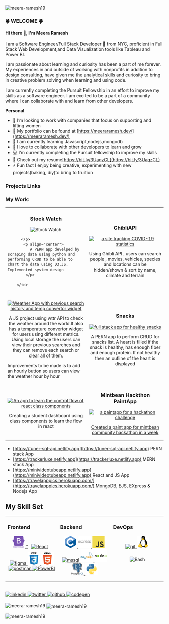 
<!-- <div align="center">/<a href="https://imgur.com/RtuPdDq"><img src="https://i.imgur.com/RtuPdDq.jpg" title="source: imgur.com" width="100%" height="40%"/></a>
</div>   -->


<p align="left"> <img src="https://komarev.com/ghpvc/?username=meera-ramesh19&label=Profile%20views&color=red&style=flat" alt="meera-ramesh19" /> </p> 

### 🍀 WELCOME 🍀
#### Hi there 👋, I'm Meera Ramesh 

I am a Software Engineer/Full Stack Developer 🚀 from NYC, proficient in Full Stack Web Development,and Data Visualization tools like Tableau and Power BI.

I am passionate about learning and curiosity has been a part of me forever. My experiences in and outside of working with nonprofits in addition to design consulting, have given me the analytical skills and curiosity to bring in creative problem solving when learning and using code. 

I am currently completing the Pursuit Fellowship in an effort to improve my skills as a software engineer. I am excited to be a part of a community where I can collaborate with and learn from other developers.


**Personal**

- 👩 I’m looking to work with companies that focus on supporting and lifting women
- 📖 My portfolio can be found at [https://meeraramesh.dev/](https://meeraramesh.dev/)
- 🌱 I am currently learning Javascript,nodejs,mongodb
- 🌳 I love to collaborate with other developers to learn and grow
- 💻 I’m currently completing the Pursuit fellowship to improve my skills
- 📄 Check out my resume[https://bit.ly/3UaqzCL](https://bit.ly/3UaqzCL)
- ⚡ Fun fact I enjoy being creative, experimenting with new projects(baking, diy)to bring to fruition







 
### Projects Links	

<h3>My Work: </h3>

<div align="center">
  <table>
      <tr>
        <td width="16.667%">
          <h3 align="center">Stock Watch</h3>
          <p align="center">
             <img src="https://user-images.githubusercontent.com/46873861/190863257-32702d5e-6ce8-4611-a2a3-c5f1e53d914d.mp4" alt="Stock Watch"/> </a>
           
          </p>
           <p align="center">
              A PERN app develped by scraping data using python and performing CRUD to be able to chart the data using D3.JS. Implemented system design 
            </p>
        
        </td>


<td width="16.667%">
<h3 align="center">GhibliAPI</h3>
<p align="center">
<a href="https://reactghibliapi.netlify.app/">
<img src="https://user-images.githubusercontent.com/46873861/190859851-da860939-af0f-4464-b1a1-45b1136ac6e8.mp4" alt="a site tracking COVID-19 statistics" height="200px" />
</a>
 <p align="center">
      Using Ghibli API , users can search people , movies, vehicles, species and locations can be hidden/shown & sort by name, climate and terrain
  </p>
 </p>
</td>
</tr>
<tr>
 <td width="16.667%">
<h3 align="center"></h3>
<p align="center">
<a href="https://wttrweatherapp.netlify.app/">
<img src="https://user-images.githubusercontent.com/46873861/190863893-03235807-4748-4f3a-adff-9ef93e8a9dae.mp4" alt="Weather App with previous search history and temp convertor widget" height="200px" />
</a>
 <p align="center">
 A JS project using wttr API to check the weather around the world.It also has a temperature convertor widget for  users using different metrics. Using local storage the users can view their previous searches and they can remove each search or clear all of them.</p><p> Improvements to be made is to add an hourly button so users can view the weather hour by hour
 </p>
</p>
	
  
 </td>
 <td width="16.667%">
 <h3 align="center">Snacks</h3>
<p align="center">
<a href="https://snacks-log.netlify.app/">
<img src="https://user-images.githubusercontent.com/46873861/190863893-03235807-4748-4f3a-adff-9ef93e8a9dae.mp4" alt="full stack app for healthy snacks"/>
</a>
 <p align="center">
   A PERN app to perform CRUD for snacks list. A heart is filled if  the snack is healthy, has enough fiber and  enough protein. If not healthy then an outline of the heart is displayed
   </p>
  </p>
	

  </td>
 </tr>
<tr>

<td width="16.667%">
<h3 align="center"></h3>
<p align="center">
<a href="https://react-student-dashboard-app.netlify.app/">
<img src="https://user-images.githubusercontent.com/46873861/190865422-67a55a78-43aa-44b4-8702-04ae7326913e.mp4" alt="An app to learn the control flow of react class components" />			
</a>
  <p align="center">
  Creating a student dashboard using class components to learn the flow in react </p>
 </p>
 </p>
 </td>
 <td width="16.667%">
<h3 align="center">Mintbean Hackthon PaintApp</h3>
<p align="center">
 <a href="https://paintapp-challenge.netlify.app/mypaintapp/canvas.html">
<img src="https://user-images.githubusercontent.com/46873861/190875018-600e1d88-9ef7-4619-9951-39bbcd3ff5b1.mp4" alt="a paintapp for a hackathon challenge" height="200px" /</a>
     <p align="center">
   Created a paint app for mintbean community hackathon in a week
   </p>
   </p>


   </td>
   </tr>
  </table>
 </div>

- [https://tuner-sql-api.netlify.app](https://tuner-sql-api.netlify.app) PERN stack App
- [https://trackerluxe.netlify.app](https://trackerluxe.netlify.app) MERN stack App
- [https://minivideotubeapp.netlify.app](https://minivideotubeapp.netlify.app) React and JS App
- [https://travelapppics.herokuapp.com/](https://travelapppics.herokuapp.com/) MongoDB, EJS, EXpress & Nodejs App




## My Skill Set  
<table><tr><td valign="top" width="33%">
 
### Frontend  
 
<div align="center">  
<a href="https://getbootstrap.com" target="_blank"> <img src="https://raw.githubusercontent.com/devicons/devicon/master/icons/bootstrap/bootstrap-plain-wordmark.svg" alt="bootstrap" width="40" height="40"/> </a>
<a href="https://reactjs.org/ target="_blank">"<img style="margin: 10px" src="https://profilinator.rishav.dev/skills-assets/react-original-wordmark.svg" alt="React" height="50" /> </a> 
 <a href="https://www.figma.com/" target="_blank"> <img src="https://www.vectorlogo.zone/logos/figma/figma-icon.svg" alt="figma" width="40" height="40"/> </a> 
 <a href="https://www.w3schools.com/css/" target="_blank"> <img src="https://raw.githubusercontent.com/devicons/devicon/master/icons/css3/css3-original-wordmark.svg" alt="css3" width="40" height="40"/> </a> 
<a href="https://www.w3.org/html/" target="_blank"> <img src="https://raw.githubusercontent.com/devicons/devicon/master/icons/html5/html5-original-wordmark.svg" alt="html5" width="40" height="40"/> </a> 
<a href="https://postman.com" target="_blank"> <img src="https://www.vectorlogo.zone/logos/getpostman/getpostman-icon.svg" alt="postman" width="40" height="40"/> </a>
<a href="https://powerbi.microsoft.com/en-us/"< img src="https://github.com/gilbarbara/logos/blob/master/logos/tableau-icon.svg" alt="tableau" width="40" height="40">
<a href="https://www.tableau.com/"><img src="https://www.vectorlogo.zone/logos/microsoft_powerbi/microsoft_powerbi-icon.svg" alt="PowerBI" widht="40" height="40">
</div>
</td><td valign="top" width="33%">
 
### Backend  
 
<div align="center">  
<a href="https://www.cprogramming.com/" target="_blank"> <img src="https://raw.githubusercontent.com/devicons/devicon/master/icons/c/c-original.svg" alt="c" width="40" height="40"/> 
<a href="https://expressjs.com" target="_blank"> <img src="https://raw.githubusercontent.com/devicons/devicon/master/icons/express/express-original-wordmark.svg" alt="express" width="40" height="40"/>
  <a href="https://developer.mozilla.org/en-US/docs/Web/JavaScript" target="_blank"> <img src="https://raw.githubusercontent.com/devicons/devicon/master/icons/javascript/javascript-original.svg" alt="javascript" width="40" height="40"/> </a> 
<a href="https://www.microsoft.com/en-us/sql-server" target="_blank"> <img src="https://cdn.worldvectorlogo.com/logos/microsoft-sql-server.svg" alt="mssql" width="40" height="40"/> </a>
 <a href="https://www.mysql.com/" target="_blank"> <img src="https://raw.githubusercontent.com/devicons/devicon/master/icons/mysql/mysql-original-wordmark.svg" alt="mysql" width="40" height="40"/> </a>
 <a href="https://nodejs.org" target="_blank"> <img src="https://raw.githubusercontent.com/devicons/devicon/master/icons/nodejs/nodejs-original-wordmark.svg" alt="nodejs" width="40" height="40"/> </a>
 <a href="https://www.postgresql.org" target="_blank"> <img src="https://raw.githubusercontent.com/devicons/devicon/master/icons/postgresql/postgresql-original-wordmark.svg" alt="postgresql" width="40" height="40"/> </a> 
 <a href="https://www.python.org" target="_blank"> <img src="https://raw.githubusercontent.com/devicons/devicon/master/icons/python/python-original.svg" alt="python" width="40" height="40"/> </a> </p>

</div>
</td><td valign="top" width="33%">
 
### DevOps  
<div align="center">  

<a href="https://git-scm.com/" target="_blank"> <img src="https://www.vectorlogo.zone/logos/git-scm/git-scm-icon.svg" alt="git" width="40" height="40"/> </a> 
<a href="https://www.linux.org/" target="_blank"> <img src="https://raw.githubusercontent.com/devicons/devicon/master/icons/linux/linux-original.svg" alt="linux" width="40" height="40"/> </a>
   
<img style="margin: 10px" src="https://profilinator.rishav.dev/skills-assets/gnu_bash-icon.svg" alt="Bash" height="50" />  


</div>
</td></tr></table> 

<br/>


<a href="https://linkedin.com/in/meeraramesh" target="_blank">
<img src=https://img.shields.io/badge/linkedin-%231E77B5.svg?&style=for-the-badge&logo=linkedin&logoColor=white alt=linkedin style="margin-bottom: 5px;" />
</a>
<a href="https://twitter.com/Meerarams" target="_blank">
<img src=https://img.shields.io/badge/twitter-%2300acee.svg?&style=for-the-badge&logo=twitter&logoColor=white alt=twitter style="margin-bottom: 5px;" />
</a>
<a href="https://github.com/meera-ramesh19" target="_blank">
<img src=https://img.shields.io/badge/github-%2324292e.svg?&style=for-the-badge&logo=github&logoColor=white alt=github style="margin-bottom: 5px;" />
</a>
<a href="https://codepen.com/meeraramesh" target="_blank">
<img src=https://img.shields.io/badge/codepen-%23131417.svg?&style=for-the-badge&logo=codepen&logoColor=white alt=codepen style="margin-bottom: 5px;" />
</a>  
  
  
  
  


<p><img align="left" src="https://github-readme-stats.vercel.app/api/top-langs?username=meera-ramesh19&show_icons=true&locale=en&layout=compact" alt="meera-ramesh19" /></p>

<p>&nbsp;<img align="center" src="https://github-readme-stats.vercel.app/api?username=meera-ramesh19&show_icons=true&locale=en" alt="meera-ramesh19" /></p>

<p><img align="center" src="https://github-readme-streak-stats.herokuapp.com/?user=meera-ramesh19&" alt="meera-ramesh19" /></p>















